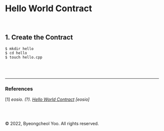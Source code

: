 # Hello World Contract

<br/>

## 1. Create the Contract

```shell
$ mkdir hello
$ cd hello
$ touch hello.cpp
```

<br/>

<br/>

---

### References

\[1\] _eosio. (?). [Hello World Contract][1] [eosio]_

[1]: https://developers.eos.io/welcome/latest/getting-started-guide/hello-world

<br/>

<br/>

© 2022, Byeongcheol Yoo. All rights reserved.
